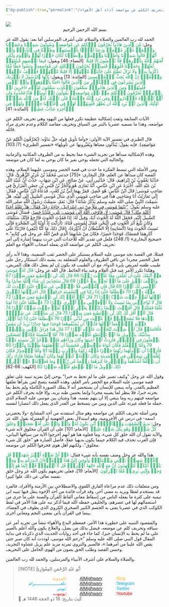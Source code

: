 ```yaml
---
{"dg-publish":true,"permalink":"/مقالات/تحريف الكلم عن مواضعه أداة أهل الأهواء/","noteIcon":"","created":"2025-05-18T14:36:42.028+03:00","updated":"2025-08-04T19:24:12.613+03:00"}
---
```


<img src="https://images.unsplash.com/photo-1526566661780-1a67ea3c863e?q=80&w=1738&auto=format&fit=crop&ixlib=rb-4.1.0&ixid=M3wxMjA3fDB8MHxwaG90by1wYWdlfHx8fGVufDB8fHx8fA%3D%3D"/>


<center>بسم الله الرحمن الرحيم</center>

الحمد لله رب العالمين والصلاة والسلام على أشرف المرسلين أما بعد:
يقول الله عز وجل: <font color="#00b050">مِّنَ ٱلَّذِينَ هَادُواْ يُحَرِّفُونَ ٱلۡكَلِمَ عَن مَّوَاضِعِهِۦ وَيَقُولُونَ سَمِعۡنَا وَعَصَيۡنَا وَٱسۡمَعۡ غَيۡرَ مُسۡمَعٖ وَرَٰعِنَا لَيَّۢا بِأَلۡسِنَتِهِمۡ وَطَعۡنٗا فِي ٱلدِّينِۚ وَلَوۡ أَنَّهُمۡ قَالُواْ سَمِعۡنَا وَأَطَعۡنَا وَٱسۡمَعۡ وَٱنظُرۡنَا لَكَانَ خَيۡرٗا لَّهُمۡ وَأَقۡوَمَ وَلَٰكِن لَّعَنَهُمُ ٱللَّهُ بِكُفۡرِهِمۡ فَلَا يُؤۡمِنُونَ إِلَّا قَلِيلٗا </font> [النساء: 46] ويقول:<font color="#00b050"> فَبِمَا نَقۡضِهِم مِّيثَٰقَهُمۡ لَعَنَّٰهُمۡ وَجَعَلۡنَا قُلُوبَهُمۡ قَٰسِيَةٗۖ يُحَرِّفُونَ ٱلۡكَلِمَ عَن مَّوَاضِعِهِۦ وَنَسُواْ حَظّٗا مِّمَّا ذُكِّرُواْ بِهِۦۚ وَلَا تَزَالُ تَطَّلِعُ عَلَىٰ خَآئِنَةٖ مِّنۡهُمۡ إِلَّا قَلِيلٗا مِّنۡهُمۡۖ فَٱعۡفُ عَنۡهُمۡ وَٱصۡفَحۡۚ إِنَّ ٱللَّهَ يُحِبُّ ٱلۡمُحۡسِنِين</font>َ [المائدة: 13] ويقول:<font color="#00b050"> يَٰأَيُّهَا ٱلرَّسُولُ لَا يَحۡزُنكَ ٱلَّذِينَ يُسَٰرِعُونَ فِي ٱلۡكُفۡرِ مِنَ ٱلَّذِينَ قَالُوٓاْ ءَامَنَّا بِأَفۡوَٰهِهِمۡ وَلَمۡ تُؤۡمِن قُلُوبُهُمۡۛ وَمِنَ ٱلَّذِينَ هَادُواْۛ سَمَّٰعُونَ لِلۡكَذِبِ سَمَّٰعُونَ لِقَوۡمٍ ءَاخَرِينَ لَمۡ يَأۡتُوكَۖ يُحَرِّفُونَ ٱلۡكَلِمَ مِنۢ بَعۡدِ مَوَاضِعِهِۦۖ يَقُولُونَ إِنۡ أُوتِيتُمۡ هَٰذَا فَخُذُوهُ وَإِن لَّمۡ تُؤۡتَوۡهُ فَٱحۡذَرُواْۚ وَمَن يُرِدِ ٱللَّهُ فِتۡنَتَهُۥ فَلَن تَمۡلِكَ لَهُۥ مِنَ ٱللَّهِ شَيۡـًٔاۚ أُوْلَٰٓئِكَ ٱلَّذِينَ لَمۡ يُرِدِ ٱللَّهُ أَن يُطَهِّرَ قُلُوبَهُمۡۚ لَهُمۡ فِي ٱلدُّنۡيَا خِزۡيٞۖ وَلَهُمۡ فِي ٱلۡأٓخِرَةِ عَذَابٌ عَظِيمٞ </font>  [المائدة: 41] 

الآيات السابقة وثقت إشكالية عظيمة تكرر فعلها من اليهود وهي تحريف الكلم عن مواضعه، وهذا ما نسميه عصريا بالبتر من السياق وتحريف مقاصد الكلام وعدم تحري مراد قائله. 

قال الطبري في تفسير الآية الأولى: 
«وأما تأويلِ قولِه جلَّ ثناؤُه: {يُحَرِّفُونَ الْكَلِمَ عَنْ مَوَاضِعِهِ}. فإنه يقولُ: يُبَدِّلون معناها ويُغَيِّرونها عن تأويلِها»
«تفسير الطبري» (7/ 103)

وهذه الإشكالية مبدأها من تجريد الشيء مما يحيط به من الظروف المكانية والزمانية والحالية التي تجعله يوحي بغير ما كان يوحي به لما كان في موضعه. 

ومن الأمثلة التي تبسط الفكرة ما حدث في قصة الخضر وموسى عليهما السلام، وهذه القصة كان مبدأها عن العلم، قال البخاري: 
«[75] حدثني مُحَمَّدُ بْنُ غُرَيْرٍ الزُّهْرِيُّ، قَالَ: حَدَّثَنَا يَعْقُوبُ بْنُ إِبْرَاهِيمَ، قَالَ: حَدَّثَنِي أَبِي، عَنْ صَالِحٍ، عَنِ ابْنِ شِهَابٍ، حَدَّثَ أَنَّ عُبَيْدَ اللَّهِ بْنَ عَبْدِ اللَّهِ، أَخْبَرَهُ عَنِ ابْنِ عَبَّاسٍ، أَنَّهُ تَمَارَى هُوَ وَالْحُرُّ بْنُ قَيْسِ بْنِ حِصْنٍ الْفَزَارِيُّ فِي صَاحِبِ مُوسَى؛ قَالَ ابْنُ عَبَّاسٍ: هُوَ خَضِرٌ، فَمَرَّ بِهِمَا أُبَيُّ بْنُ كَعْبٍ، فَدَعَاهُ ابْنُ عَبَّاسٍ، فَقَالَ: إِنِّي تَمَارَيْتُ أَنَا وَصَاحِبِي هَذَا فِي صَاحِبِ مُوسَى الَّذِي سَأَلَ مُوسى السَّبِيلَ إِلَى لُقِيِّهِ، هَلْ سَمِعْتَ النَّبِيَّ صلى الله عليه وسلم يَذْكُرُ شَأْنَهُ؟ قَالَ: نَعَمْ، سَمِعْتُ رَسُولَ اللَّهِ صلى الله عليه وسلم يَقُولُ: <u>"بَيْنَمَا مُوسَى فِي مَلَأٍ مِنْ بَنِي إِسْرَائِيلَ، جَاءَهُ رَجُلٌ فَقَالَ: هَلْ تَعْلَمُ أَحَدًا أَعْلَمَ مِنْكَ؟ قَالَ مُوسَى: لَا، فَأَوْحَى اللَّهُ إِلَى مُوسَى: بَلَى، عَبْدُنَا خَضِرٌ</u>، فَسَأَلَ مُوسَى السَّبِيلَ إِلَيْهِ، فَجَعَلَ اللَّهُ لَهُ الْحُوتَ آيَةً، وَقِيلَ لَهُ: إِذَا فَقَدْتَ الْحُوتَ فَارْجِعْ فَإِنَّكَ سَتَلْقَاهُ، وَكانَ يَتَّبِعُ أَثَرَ الْحُوتِ فِي الْبَحْرِ، فَقَالَ لِمُوسَى فَتَاهُ: {أَرَأَيْتَ إِذْ أَوَيْنَا إِلَى الصَّخْرَةِ فَإِنِّي نَسِيتُ الْحُوتَ وَمَا (أَنْسَانِيهِ) إِلَّا الشَّيْطَانُ أَنْ أَذْكُرَهُ}، {قَالَ ذَلِكَ مَا كُنَّا (نَبْغِي) فَارْتَدَّا عَلَى آثَارِهِمَا قَصَصًا}، فَوَجَدَا خَضِرًا، فكانَ مِنْ شَأْنِهِمَا الَّذِي قَصَّ اللَّهُ عز وجل فِي كِتَابِهِ".»
«صحيح البخاري» (1/ 248)
فلعل في تقدير الله للأحداث التي جرت بينهما إشارة إلى أمر تحريف الكلم عن مواضعه الذي يفعله أصحاب الأهواء مع العلم. 

فمثلا، في القصة نجد موسى عليه السلام يستنكر على الخضر ثقب السفينة، وهذا لأنه رأى فعل الخضر مجردا عن باقي الظروف والعلوم المتعلقة به، يشبه ذلك استنكار رجل على طبيب طعنه لمريض بإبرة الدواء، مع أن الطبيب قد يكون إن لم يفعل ذلك هلك المريض، وهكذا تكرر الأمر عند قتل الغلام وعند بناء الحائط. 
قال الله عز وجل: <font color="#00b050">قَالَ لَهُۥ مُوسَىٰ هَلۡ أَتَّبِعُكَ عَلَىٰٓ أَن تُعَلِّمَنِ مِمَّا عُلِّمۡتَ رُشۡدٗا 66 قَالَ إِنَّكَ لَن تَسۡتَطِيعَ مَعِيَ صَبۡرٗا 67 وَكَيۡفَ تَصۡبِرُ عَلَىٰ مَا لَمۡ تُحِطۡ بِهِۦ خُبۡرٗا 68 قَالَ سَتَجِدُنِيٓ إِن شَآءَ ٱللَّهُ صَابِرٗا وَلَآ أَعۡصِي لَكَ أَمۡرٗا 69 قَالَ فَإِنِ ٱتَّبَعۡتَنِي فَلَا تَسۡـَٔلۡنِي عَن شَيۡءٍ حَتَّىٰٓ أُحۡدِثَ لَكَ مِنۡهُ ذِكۡرٗا 70 فَٱنطَلَقَا حَتَّىٰٓ إِذَا رَكِبَا فِي ٱلسَّفِينَةِ خَرَقَهَاۖ قَالَ أَخَرَقۡتَهَا لِتُغۡرِقَ أَهۡلَهَا لَقَدۡ جِئۡتَ شَيۡـًٔا إِمۡرٗا 71 قَالَ أَلَمۡ أَقُلۡ إِنَّكَ لَن تَسۡتَطِيعَ مَعِيَ صَبۡرٗا 72 قَالَ لَا تُؤَاخِذۡنِي بِمَا نَسِيتُ وَلَا تُرۡهِقۡنِي مِنۡ أَمۡرِي عُسۡرٗا 73 فَٱنطَلَقَا حَتَّىٰٓ إِذَا لَقِيَا غُلَٰمٗا فَقَتَلَهُۥ قَالَ أَقَتَلۡتَ نَفۡسٗا زَكِيَّةَۢ بِغَيۡرِ نَفۡسٖ لَّقَدۡ جِئۡتَ شَيۡـٔٗا نُّكۡرٗا 74 قَالَ أَلَمۡ أَقُل لَّكَ إِنَّكَ لَن تَسۡتَطِيعَ مَعِيَ صَبۡرٗا 75 قَالَ إِن سَأَلۡتُكَ عَن شَيۡءِۭ بَعۡدَهَا فَلَا تُصَٰحِبۡنِيۖ قَدۡ بَلَغۡتَ مِن لَّدُنِّي عُذۡرٗا 76 فَٱنطَلَقَا حَتَّىٰٓ إِذَآ أَتَيَآ أَهۡلَ قَرۡيَةٍ ٱسۡتَطۡعَمَآ أَهۡلَهَا فَأَبَوۡاْ أَن يُضَيِّفُوهُمَا فَوَجَدَا فِيهَا جِدَارٗا يُرِيدُ أَن يَنقَضَّ فَأَقَامَهُۥۖ قَالَ لَوۡ شِئۡتَ لَتَّخَذۡتَ عَلَيۡهِ أَجۡرٗا 77 قَالَ هَٰذَا فِرَاقُ بَيۡنِي وَبَيۡنِكَۚ سَأُنَبِّئُكَ بِتَأۡوِيلِ مَا لَمۡ تَسۡتَطِع عَّلَيۡهِ صَبۡرًا 78 أَمَّا ٱلسَّفِينَةُ فَكَانَتۡ لِمَسَٰكِينَ يَعۡمَلُونَ فِي ٱلۡبَحۡرِ فَأَرَدتُّ أَنۡ أَعِيبَهَا وَكَانَ وَرَآءَهُم مَّلِكٞ يَأۡخُذُ كُلَّ سَفِينَةٍ غَصۡبٗا 79 وَأَمَّا ٱلۡغُلَٰمُ فَكَانَ أَبَوَاهُ مُؤۡمِنَيۡنِ فَخَشِينَآ أَن يُرۡهِقَهُمَا طُغۡيَٰنٗا وَكُفۡرٗا 80 فَأَرَدۡنَآ أَن يُبۡدِلَهُمَا رَبُّهُمَا خَيۡرٗا مِّنۡهُ زَكَوٰةٗ وَأَقۡرَبَ رُحۡمٗا 81 وَأَمَّا ٱلۡجِدَارُ فَكَانَ لِغُلَٰمَيۡنِ يَتِيمَيۡنِ فِي ٱلۡمَدِينَةِ وَكَانَ تَحۡتَهُۥ كَنزٞ لَّهُمَا وَكَانَ أَبُوهُمَا صَٰلِحٗا فَأَرَادَ رَبُّكَ أَن يَبۡلُغَآ أَشُدَّهُمَا وَيَسۡتَخۡرِجَا كَنزَهُمَا رَحۡمَةٗ مِّن رَّبِّكَۚ وَمَا فَعَلۡتُهُۥ عَنۡ أَمۡرِيۚ ذَٰلِكَ تَأۡوِيلُ مَا لَمۡ تَسۡطِع عَّلَيۡهِ صَبۡرٗا 82</font> [الكهف: 66-82]

وقول الله عز وجل "وكيف تصبر على ما لم تحط به خبرا" يوحي إليَّ بمزيد تنبيه على تعلق قصة موسى عليه السلام مع الخضر بأمر العلم، وهذه القصة يتضح لمن يقرأها تعلقها العظيم بالقدر، وأنه ينبغي للإنسان أن يستحضر أنه لا يملك الصورة الكاملة ولم يحط بما يحزنه خبرا، فلا ينظر لما يصيبه مجردا وإنما يحسن ظنه بربه، وإلا فإنه يحرف الكلم عن مواضعه فيتهم ربه وما ينبغي إلا أن يتهم نفسه، هذا وشتان بين موسى عليه السلام الذي حمله ما فعله غيرته على الدين وبين من يتسخط من القدر الذي يفعل ذلك انتصارا لنفسه. 

ومن أمثلة تحريف الكلم عن مواضعه وهو مثال استفدته من أحد المشايخ -ولا يحضرني اسمه- في درس عن الأجرومية، وهو استدلال بعض الجهمية أو المعتزلة بقول الله عز وجل:<font color="#00b050"> بَدِيعُ ٱلسَّمَٰوَٰتِ وَٱلۡأَرۡضِۖ أَنَّىٰ يَكُونُ لَهُۥ وَلَدٞ وَلَمۡ تَكُن لَّهُۥ صَٰحِبَةٞۖ وَخَلَقَ كُلَّ شَيۡءٖۖ وَهُوَ بِكُلِّ شَيۡءٍ عَلِيمٞ</font>  [الأنعام: 101] على أن القرآن مخلوق لأنه شيء والآية تقول أن الله خلق كل شيء، وما فعلوه هنا هو أنهم أخرجوا الآية من سياقها البياني، فإن العرب تحذف قيد الكلام حينما يكون بديهيا عقلا، فأصل العبارة هو "خلق كل شيء مخلوق"، ولكنهم أهل هوى فحرفوا الكلم عن موضعه. 

هذا والله عز وجل وصف نفسه بأنه شيء فقال: <font color="#00b050">قُلۡ أَيُّ شَيۡءٍ أَكۡبَرُ شَهَٰدَةٗۖ قُلِ ٱللَّهُۖ شَهِيدُۢ بَيۡنِي وَبَيۡنَكُمۡۚ وَأُوحِيَ إِلَيَّ هَٰذَا ٱلۡقُرۡءَانُ لِأُنذِرَكُم بِهِۦ وَمَنۢ بَلَغَۚ أَئِنَّكُمۡ لَتَشۡهَدُونَ أَنَّ مَعَ ٱللَّهِ ءَالِهَةً أُخۡرَىٰۚ قُل لَّآ أَشۡهَدُۚ قُلۡ إِنَّمَا هُوَ إِلَٰهٞ وَٰحِدٞ وَإِنَّنِي بَرِيٓءٞ مِّمَّا تُشۡرِكُونَ</font>  [الأنعام: 19]، فعلى تحريفهم يكون الله عز وجل خلق نفسه تعالى عن ذلك علوا كبيرا. 

ومن متعلقات ذلك عدم مراعاة الفارق اللغوي والاصطلاحي بين الأزمنة والأفراد، فالفرد قد يستخدم لفظا ويريد به معنى آخر، وقد قرأت فائدة من أحد الإخوة ينقل فيها تنبيه ابن تيمية على كثرة ما يفعله الناس من إسقاط معاني ألفاظ القرآن والسنة على ما جرى من استعمالهم لها في عصرهم، والخليفي حفظه الله فيما أذكر نبه على هذا الأمر في لفظ الكوكب الذي في عصرنا يعنى به الجسم الكبير الصخري الكروي الذي يطوف في الفضاء، بينما في القرآن يأتي بمعنى النجم ومعاني آخرى. 

والمقصود التنبيه على خطورة هذا الأمر، فمعظم البدع والأهواء تنشأ من تجريد أمر عن سياقه وتحريف كلم عن موضعه، فيضل بذلك من يضل، والعلاج يكون والله أعلم بالصبر على ما لم يحط به الإنسان خبرا، كما جاء في أحد روايات الحديث الذي ذكرناه في بداية المقال قول النبي صلى الله عليه وسلم "«‌رحم ‌الله ‌موسى، لوددت أنه كان صبر حتى يقص الله علينا من أمرهما.»، فالصبر والتروي ثمرته مزيد علم يزيل غشاوة التجريد، وحسن القصد وطلب الحق يصون من الهوى الحامل على التحريف. 

والصلاة والسلام على أشرف الأنبياء والمرسلين، والحمد لله رب العالمين. 

> [!NOTE]   أَبُو عَبْدِ الرَّحْمَنِ المِغْوَارِيُّ 
> <div style="display: flex; width: 100%; text-align: center; font-family: sans-serif;"> <div style="flex: 1; text-align: right; color: #ffb329;">المدونة:</div>     <div style="flex: 1;">    <a href="https://almighwary.netlify.app">AlMighwary</a>  </div><div style="flex: 1; text-align: left; color: #ffb329;">:Blog</div></div>
>     <div style="display: flex; width: 100%; text-align: center; font-family: sans-serif;"> <div style="flex: 1; text-align: right; color: #01abe9;">تلغــــــــــــــــــــرام:</div>      <div style="flex: 1;">        <a href="https://t.me/AlMighwary">AlMighwary</a>      </div>      <div style="flex: 1; text-align: left; color: #01abe9;">:Telegram</div>   </div>
>    
>    <div style="display: flex; width: 100%; text-align: center; font-family: sans-serif;">     <div style="flex: 1; text-align: right; color: #01abe9;">تويتر:</div>      <div style="flex: 1;">       <a href="https://x.com/AlMighwary">AlMighwary</a>      </div>     <div style="flex: 1; text-align: left; color: #01abe9;">:Twitter</div>    </div> <div style="display: flex; width: 100%; text-align: center; font-family: sans-serif;">      <div style="flex: 1; text-align: right; color: #fb0101;">يوتيوب:</div><div style="flex: 1;"> <a href="https://www.youtube.com/@AlMighwary">AlMighwary</a>      </div>  <div style="flex: 1; text-align: left; color: #fb0101;">:Youtube</div>   </div>   
>    <footer>📅 كُتِبَ بتاريخ: 16 ذو الحجة 1446 هـ</footer>
 
 
 






